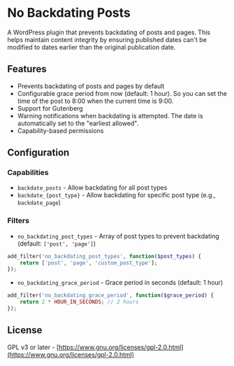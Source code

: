 # No Backdating Posts

A WordPress plugin that prevents backdating of posts and pages. 
This helps maintain content integrity by ensuring published dates can't be modified to dates earlier than the original publication date.

## Features

- Prevents backdating of posts and pages by default
- Configurable grace period from now (default: 1 hour). So you can set the time of the post to 8:00 when the current time is 9:00.
- Support for Gutenberg
- Warning notifications when backdating is attempted. The date is automatically set to the "earliest allowed".
- Capability-based permissions


## Configuration

### Capabilities

- `backdate_posts` - Allow backdating for all post types
- `backdate_{post_type}` - Allow backdating for specific post type (e.g., `backdate_page`)

### Filters

- `no_backdating_post_types` - Array of post types to prevent backdating (default: `['post', 'page']`)
```php
add_filter('no_backdating_post_types', function($post_types) {
    return ['post', 'page', 'custom_post_type'];
});
```

- `no_backdating_grace_period` - Grace period in seconds (default: 1 hour)
```php
add_filter('no_backdating_grace_period', function($grace_period) {
    return 2 * HOUR_IN_SECONDS; // 2 hours
});
```

## License

GPL v3 or later - [https://www.gnu.org/licenses/gpl-2.0.html](https://www.gnu.org/licenses/gpl-2.0.html)
